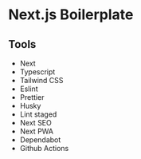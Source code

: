# Next.js Boilerplate

## Tools

- Next
- Typescript
- Tailwind CSS
- Eslint
- Prettier
- Husky
- Lint staged
- Next SEO
- Next PWA
- Dependabot
- Github Actions
